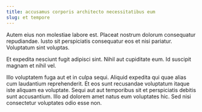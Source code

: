 ```yaml
---
title: accusamus corporis architecto necessitatibus eum
slug: et tempore
---
```


Autem eius non molestiae labore est. Placeat nostrum dolorum consequatur repudiandae. Iusto sit perspiciatis consequatur eos et nisi pariatur. Voluptatum sint voluptas.

Et expedita nesciunt fugit adipisci sint. Nihil aut cupiditate eum. Id suscipit magnam et nihil vel.

Illo voluptatem fuga aut et in culpa sequi. Aliquid expedita qui quae alias cum laudantium reprehenderit. Et eos sunt recusandae voluptatum itaque iste aliquam ea voluptate. Sequi aut aut temporibus sit et perspiciatis debitis sunt accusantium. Illo ad dolorem amet natus eum voluptates hic. Sed nisi consectetur voluptates odio esse non.
